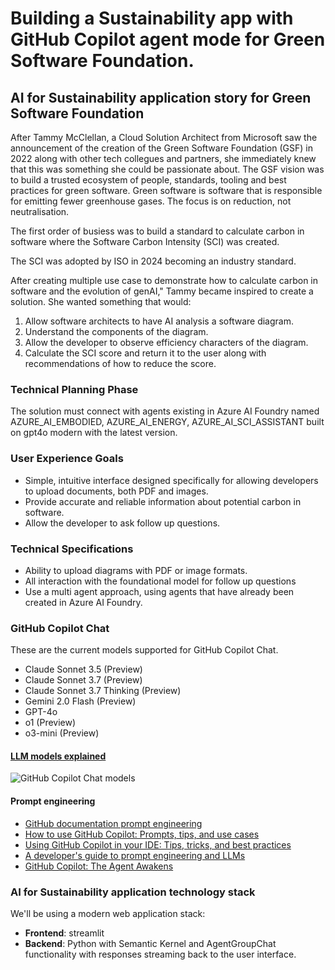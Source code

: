 # Building a Sustainability app with GitHub Copilot agent mode for Green Software Foundation.

## AI for Sustainability application story for Green Software Foundation

After Tammy McClellan, a Cloud Solution Architect from Microsoft saw the announcement of the creation of the Green Software Foundation (GSF) in 2022 along with other tech collegues and partners, she immediately knew that this was something she could be passionate about. The GSF vision was to build a trusted ecosystem of people, standards, tooling and best practices for green software. Green software is software that is responsible for emitting fewer greenhouse gases. The focus is on reduction, not neutralisation.

The first order of busiess was to build a standard to calculate carbon in software where the Software Carbon Intensity (SCI) was created.

The SCI was adopted by ISO in 2024 becoming an industry standard.

After creating multiple use case to demonstrate how to calculate carbon in software and the evolution of genAI," Tammy became inspired to create a solution. She wanted something that would:

1. Allow software architects to have AI analysis a software diagram.
2. Understand the components of the diagram.
3. Allow the developer to observe efficiency characters of the diagram.
4. Calculate the SCI score and return it to the user along with recommendations of how to reduce the score.

### Technical Planning Phase

The solution must connect with agents existing in Azure AI Foundry named AZURE_AI_EMBODIED, AZURE_AI_ENERGY, AZURE_AI_SCI_ASSISTANT built on gpt4o modern with the latest version.

### User Experience Goals

- Simple, intuitive interface designed specifically for allowing developers to upload documents, both PDF and images.
- Provide accurate and reliable information about potential carbon in software.
- Allow the developer to ask follow up questions.

### Technical Specifications

- Ability to upload diagrams with PDF or image formats.
- All interaction with the foundational model for follow up questions
- Use a multi agent approach, using agents that have already been created in Azure AI Foundry.

### GitHub Copilot Chat

These are the current models supported for GitHub Copilot Chat.

- Claude Sonnet 3.5 (Preview)
- Claude Sonnet 3.7 (Preview)
- Claude Sonnet 3.7 Thinking (Preview)
- Gemini 2.0 Flash (Preview)
- GPT-4o
- o1 (Preview)
- o3-mini (Preview)

#### [LLM models explained](https://docs.github.com/en/copilot/using-github-copilot/ai-models/changing-the-ai-model-for-copilot-chat#ai-models-for-copilot-chat-1)

![GitHub Copilot Chat models](https://github.com/user-attachments/assets/f2f8d0bd-366b-4ecf-b88d-d092ae7b8b10)

#### Prompt engineering

- [GitHub documentation prompt engineering](https://docs.github.com/en/copilot/using-github-copilot/prompt-engineering-for-github-copilot)
- [How to use GitHub Copilot: Prompts, tips, and use cases](https://github.blog/2023-06-20-how-to-write-better-prompts-for-github-copilot/)
- [Using GitHub Copilot in your IDE: Tips, tricks, and best practices](https://github.blog/2024-03-25-how-to-use-github-copilot-in-your-ide-tips-tricks-and-best-practices/)
- [A developer's guide to prompt engineering and LLMs](https://docs.github.com/en/copilot/using-github-copilot/prompt-engineering-for-github-copilot#:~:text=A%20developer%E2%80%99s%20guide%20to%20prompt%20engineering%20and%20LLMs)
- [GitHub Copilot: The Agent Awakens](https://github.blog/news-insights/product-news/github-copilot-the-agent-awakens/#agent-mode-available-in-preview-%f0%9f%a4%96)

### AI for Sustainability application technology stack

We'll be using a modern web application stack:

- **Frontend**: streamlit
- **Backend**: Python with Semantic Kernel and AgentGroupChat functionality with responses streaming back to the user interface.

